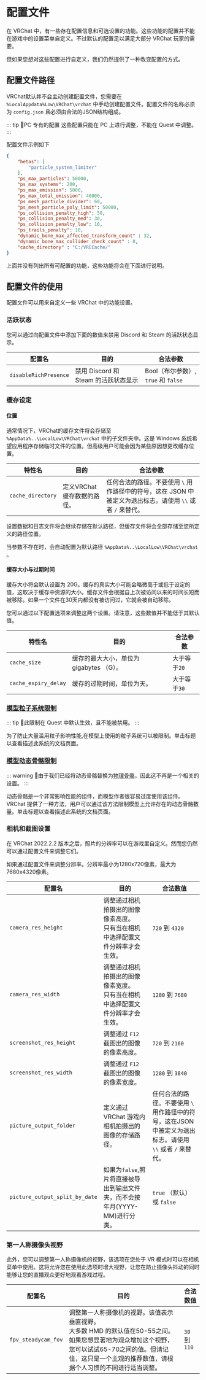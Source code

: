 # 配置文件

在 VRChat 中，有一些存在配置信息和可选设置的功能。这些功能的配置并不能在游戏中的设置菜单自定义。不过默认的配置足以满足大部分 VRChat 玩家的需要。

但如果您想对这些配置进行自定义，我们仍然提供了一种改变配置的方式。

## 配置文件路径

VRChat默认并不会主动创建配置文件，您需要在 `%LocalAppdata%Low\VRChat\vrchat` 中手动创建配置文件。配置文件的名称必须为 `config.json` 且必须由合法的JSON结构组成。

::: tip 📘PC 专有的配置
这些配置只能在 PC 上进行调整，不能在 Quest 中调整。
:::

配置文件示例如下

```json
{
	"betas": [
		"particle_system_limiter"
	],
	"ps_max_particles": 50000,
	"ps_max_systems": 200,
	"ps_max_emission": 5000,
	"ps_max_total_emission": 40000,
	"ps_mesh_particle_divider": 60,
	"ps_mesh_particle_poly_limit": 50000,
	"ps_collision_penalty_high": 50,
	"ps_collision_penalty_med": 30,
	"ps_collision_penalty_low": 10,
	"ps_trails_penalty": 10,
	"dynamic_bone_max_affected_transform_count" : 32,
	"dynamic_bone_max_collider_check_count" : 8,
	"cache_directory" : "C:/VRCCache/"
}
```

上面并没有列出所有可配置的功能，这些功能将会在下面进行说明。

## 配置文件的使用

配置文件可以用来自定义一些 VRChat 中的功能设置。

### 活跃状态

您可以通过向配置文件中添加下面的数值来禁用 Discord 和 Steam 的活跃状态显示。

| 配置名                | 目的                                 | 合法参数                            |
| --------------------- | ------------------------------------ | ----------------------------------- |
| `disableRichPresence` | 禁用 Discord 和 Steam 的活跃状态显示 | Bool（布尔参数）, `true` 和 `false` |

### 缓存设定

#### 位置

通常情况下，VRChat的缓存文件将会存储至 `%AppData%..\LocalLow\VRChat\vrchat` 中的子文件夹中。这是 Windows 系统希望应用程序存储临时文件的位置。但高级用户可能会因为某些原因想更改缓存位置。

| 特性名            | 目的                       | 合法参数                                                                                                   |
| ----------------- | -------------------------- | ---------------------------------------------------------------------------------------------------------- |
| `cache_directory` | 定义VRChat缓存数据的路径。 | 任何合法的路径。不要使用 `\` 用作路径中的符号，这在 JSON 中被定义为退出标志。请使用 `\\` 或者 `/` 来替代。 |

设置数据和日志文件将会继续存储在默认路径，但缓存文件将会全部存储至您所定义的路径位置。

当参数不存在时，会自动配置为默认路径 `%AppData%..\LocalLow\VRChat\vrchat` 。

#### 缓存大小与过期时间

缓存大小将会默认设置为 20G。缓存的真实大小可能会略微高于或低于设定的值，这取决于缓存中资源的大小。缓存文件会根据自上次被访问以来的时间长短而被移除。如果一个文件在30天内都没有被访问过，它就会被自动移除。

您可以通过以下配置选项来调整这两个设置。请注意，这些数值并不能低于其默认值。

| 特性名               | 目的                                     | 合法参数     |
| -------------------- | ---------------------------------------- | ------------ |
| `cache_size`         | 缓存的最大大小，单位为 gigabytes （G）。 | 大于等于`20` |
| `cache_expiry_delay` | 缓存的过期时间，单位为天。               | 大于等于`30` |

### [模型粒子系统限制](/docs.vrchat.com/docs/avatar-particle-system-limits.md)

::: tip
📘此限制在 Quest 中默认生效，且不能被禁用。
:::

为了防止大量滥用粒子影响性能,在模型上使用的粒子系统可以被限制。单击标题以查看描述此系统的文档页面。

### [模型动态骨骼限制](/docs.vrchat.com/docs/avatar-dynamic-bone-limits.md)

::: warning
🚧由于我们已经将动态骨骼替换为[物理骨骼](/creators.vrchat.com/avatars/avatar-components/physbones.md)，因此这不再是一个相关的设置。
:::

动态骨骼是一个非常影响性能的组件，而模型作者很容易过度使用该组件。VRChat 提供了一种方法，用户可以通过该方法限制模型上允许存在的动态骨骼数量。单击标题以查看描述此系统的文档页面。

### 相机和截图设置

在 VRChat 2022.2.2 版本之后，照片的分辨率可以在游戏里自定义。然而您仍然可以通过配置文件来调整它们。

如果通过配置文件来调整分辨率。分辨率最小为1280x720像素，最大为7680x4320像素。

| 配置名                         | 目的                                                                             | 合法数值                                                                                                 |
| ------------------------------ | -------------------------------------------------------------------------------- | -------------------------------------------------------------------------------------------------------- |
| `camera_res_height`            | 调整通过相机拍摄出的图像像素高度。<br>只有当在相机中选择配置文件分辨率才会生效。 | `720` 到 `4320`                                                                                          |
| `camera_res_width`             | 调整通过相机拍摄出的图像像素宽度。<br>只有当在相机中选择配置文件分辨率才会生效。 | `1280` 到 `7680`                                                                                         |
| `screenshot_res_height`        | 调整通过 `F12` 截图出的图像的像素高度。                                          | `720` 到 `2160`                                                                                          |
| `screenshot_res_width`         | 调整通过 `F12` 截图出的图像的像素宽度。                                          | `1280` 到 `3840`                                                                                         |
| `picture_output_folder`        | 定义通过 VRChat 游戏内相机拍摄出的图像的存储路径。                               | 任何合法的路径。不要使用 `\` 用作路径中的符号，这在JSON中被定义为退出标志。请使用 `\\` 或者 `/` 来替代。 |
| `picture_output_split_by_date` | 如果为`false`,照片将直接被导出到输出文件夹，而不会按年月(YYYY-MM)进行分类。      | `true` （默认） 或 `false`                                                                               |

### 第一人称摄像头视野

此外，您可以调整第一人称摄像机的视野，该选项在您处于 VR 模式时可以在相机菜单中使用。这将允许您在使用此选项时增大视野，让您在防止摄像头抖动的同时能够让您的直播观众更好地观看游戏过程。

| 配置名              | 目的                                                                                                                                                                                                              | 合法数值      |
| ------------------- | ----------------------------------------------------------------------------------------------------------------------------------------------------------------------------------------------------------------- | ------------- |
| `fpv_steadycam_fov` | 调整第一人称摄像机的视野。该值表示垂直视野。<br>大多数 HMD 的默认值在50-55之间。如果您想显著地为观众增加这个视野，您可以试试65-70之间的值。但请记住，这只是一个主观的推荐数值，请根据个人习惯的不同进行适当调整。 | `30` 到 `110` |
